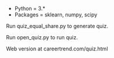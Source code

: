 + Python = 3.*
+ Packages = sklearn, numpy, scipy

Run quiz_equal_share.py to generate quiz.

Run open_quiz.py to run quiz.

Web version at careertrend.com/quiz.html